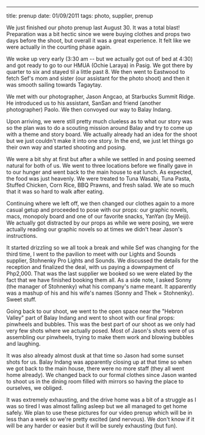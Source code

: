 ---
title: prenup
date: 01/09/2011
tags: photo, supplier, prenup

We just finished our photo prenup last August 30. It was a total blast! Preparation was a bit hectic since we were buying clothes and props two days before the shoot, but overall it was a great experience. It felt like we were actually in the courting phase again.

We woke up very early (3:30 am -- but we actually got out of bed at 4:30) and got ready to go to our HMUA (Ochie Laraya) in Pasig. We got there by quarter to six and stayed til a little past 8. We then went to Eastwood to fetch Sef's mom and sister (our assistant for the photo shoot) and then it was smooth sailing towards Tagaytay.

We met with our photographer, Jason Angcao, at Starbucks Summit Ridge. He introduced us to his assistant, SanSan and friend (another photographer) Paolo. We then convoyed our way to Balay Indang.

Upon arriving, we were still pretty much clueless as to what our story was so the plan was to do a scouting mission around Balay and try to come up with a theme and story board. We actually already had an idea for the shoot but we just couldn't make it into one story. In the end, we just let things go their own way and started shooting and posing.

We were a bit shy at first but after a while we settled in and posing seemed natural for both of us. We went to three locations before we finally gave in to our hunger and went back to the main house to eat lunch. As expected, the food was just heavenly. We were treated to Tuna Wasabi, Tuna Pasta, Stuffed Chicken, Corn Rice, BBQ Prawns, and fresh salad. We ate so much that it was so hard to walk after eating.

Continuing where we left off, we then changed our clothes again to a more casual getup and proceeded to pose with our props: our graphic novels, macs, monopoly board and one of our favorite snacks, YanYan (by Meiji). We actually got distracted by our props as while we were posing, we were actually reading our graphic novels so at times we didn't hear Jason's instructions.

It started drizzling so we all took a break and while Sef was changing for the third time, I went to the pavilion to meet with our Lights and Sounds supplier, Stohnenky Pro Lights and Sounds. We discussed the details for the reception and finalized the deal, with us paying a downpayment of Php2,000. That was the last supplier we booked so we were elated by the fact that we have finished booking them all. As a side note, I asked Sonny (the manager of Stohnenky) what his company's name meant. It apparently was a mashup of his and his wife's names (Sonny and Thek = Stohnenky). Sweet stuff.

Going back to our shoot, we went to the open space near the "Hebron Valley" part of Balay Indang and went to shoot with our final props: pinwheels and bubbles. This was the best part of our shoot as we only had very few shots where we actually posed. Most of Jason's shots were of us assembling our pinwheels, trying to make them work and blowing bubbles and laughing.

It was also already almost dusk at that time so Jason had some sunset shots for us. Balay Indang was apparently closing up at that time so when we got back to the main house, there were no more staff (they all went home already). We changed back to our formal clothes since Jason wanted to shoot us in the dining room filled with mirrors so having the place to ourselves, we obliged.

It was extremely exhausting, and the drive home was a bit of a struggle as I was so tired I was almost falling asleep but we all managed to get home safely. We plan to use these pictures for our video prenup which will be in less than a week so we're pretty excited (and nervous). We don't know if it will be any harder or easier but it will be surely exhausting (but fun).
